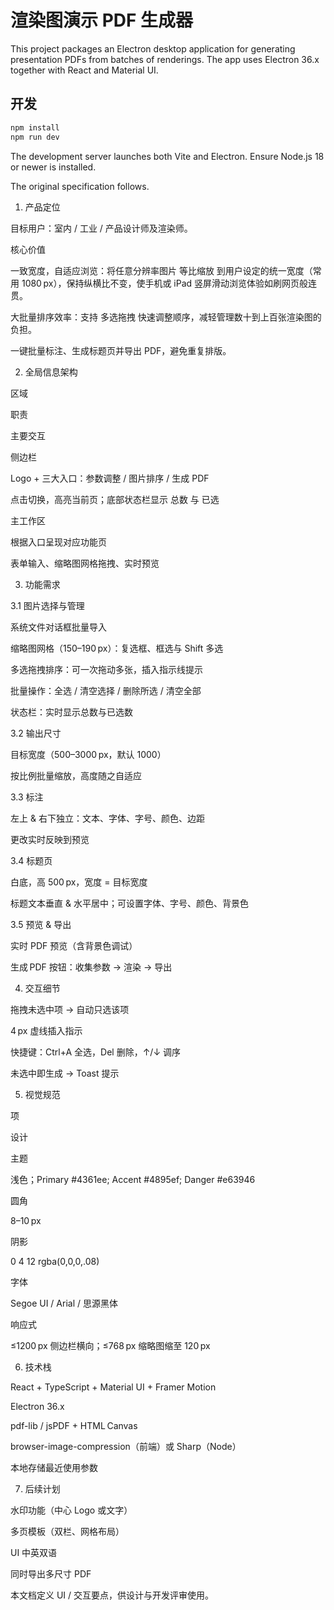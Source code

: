 # 渲染图演示 PDF 生成器

This project packages an Electron desktop application for generating presentation
PDFs from batches of renderings. The app uses Electron 36.x together with React
and Material UI.

## 开发

```bash
npm install
npm run dev
```

The development server launches both Vite and Electron. Ensure Node.js 18 or
newer is installed.

The original specification follows.

1. 产品定位

目标用户：室内 / 工业 / 产品设计师及渲染师。

核心价值

一致宽度，自适应浏览：将任意分辨率图片 等比缩放 到用户设定的统一宽度（常用 1080 px），保持纵横比不变，使手机或 iPad 竖屏滑动浏览体验如刷网页般连贯。

大批量排序效率：支持 多选拖拽 快速调整顺序，减轻管理数十到上百张渲染图的负担。

一键批量标注、生成标题页并导出 PDF，避免重复排版。

2. 全局信息架构

区域

职责

主要交互

侧边栏

Logo + 三大入口：参数调整 / 图片排序 / 生成 PDF

点击切换，高亮当前页；底部状态栏显示 总数 与 已选

主工作区

根据入口呈现对应功能页

表单输入、缩略图网格拖拽、实时预览

3. 功能需求

3.1 图片选择与管理

系统文件对话框批量导入

缩略图网格（150–190 px）：复选框、框选与 Shift 多选

多选拖拽排序：可一次拖动多张，插入指示线提示

批量操作：全选 / 清空选择 / 删除所选 / 清空全部

状态栏：实时显示总数与已选数

3.2 输出尺寸

目标宽度（500–3000 px，默认 1000）

按比例批量缩放，高度随之自适应

3.3 标注

左上 & 右下独立：文本、字体、字号、颜色、边距

更改实时反映到预览

3.4 标题页

白底，高 500 px，宽度 = 目标宽度

标题文本垂直 & 水平居中；可设置字体、字号、颜色、背景色

3.5 预览 & 导出

实时 PDF 预览（含背景色调试）

生成 PDF 按钮：收集参数 → 渲染 → 导出

4. 交互细节

拖拽未选中项 → 自动只选该项

4 px 虚线插入指示

快捷键：Ctrl+A 全选，Del 删除，↑/↓ 调序

未选中即生成 → Toast 提示

5. 视觉规范

项

设计

主题

浅色；Primary #4361ee; Accent #4895ef; Danger #e63946

圆角

8–10 px

阴影

0 4 12 rgba(0,0,0,.08)

字体

Segoe UI / Arial / 思源黑体

响应式

≤1200 px 侧边栏横向；≤768 px 缩略图缩至 120 px

6. 技术栈

React + TypeScript + Material UI + Framer Motion

Electron 36.x

pdf-lib / jsPDF + HTML Canvas

browser-image-compression（前端）或 Sharp（Node）

本地存储最近使用参数

7. 后续计划

水印功能（中心 Logo 或文字）

多页模板（双栏、网格布局）

UI 中英双语

同时导出多尺寸 PDF

本文档定义 UI / 交互要点，供设计与开发评审使用。

